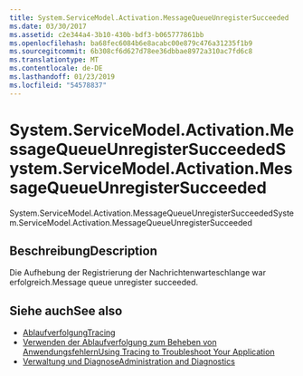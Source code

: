 ```yaml
---
title: System.ServiceModel.Activation.MessageQueueUnregisterSucceeded
ms.date: 03/30/2017
ms.assetid: c2e344a4-3b10-430b-bdf3-b065777861bb
ms.openlocfilehash: ba68fec6084b6e8acabc00e879c476a31235f1b9
ms.sourcegitcommit: 6b308cf6d627d78ee36dbbae8972a310ac7fd6c8
ms.translationtype: MT
ms.contentlocale: de-DE
ms.lasthandoff: 01/23/2019
ms.locfileid: "54578837"
---
```

# <a name="systemservicemodelactivationmessagequeueunregistersucceeded"></a><span data-ttu-id="fbec3-102">System.ServiceModel.Activation.MessageQueueUnregisterSucceeded</span><span class="sxs-lookup"><span data-stu-id="fbec3-102">System.ServiceModel.Activation.MessageQueueUnregisterSucceeded</span></span>
<span data-ttu-id="fbec3-103">System.ServiceModel.Activation.MessageQueueUnregisterSucceeded</span><span class="sxs-lookup"><span data-stu-id="fbec3-103">System.ServiceModel.Activation.MessageQueueUnregisterSucceeded</span></span>  
  
## <a name="description"></a><span data-ttu-id="fbec3-104">Beschreibung</span><span class="sxs-lookup"><span data-stu-id="fbec3-104">Description</span></span>  
 <span data-ttu-id="fbec3-105">Die Aufhebung der Registrierung der Nachrichtenwarteschlange war erfolgreich.</span><span class="sxs-lookup"><span data-stu-id="fbec3-105">Message queue unregister succeeded.</span></span>  
  
## <a name="see-also"></a><span data-ttu-id="fbec3-106">Siehe auch</span><span class="sxs-lookup"><span data-stu-id="fbec3-106">See also</span></span>
- [<span data-ttu-id="fbec3-107">Ablaufverfolgung</span><span class="sxs-lookup"><span data-stu-id="fbec3-107">Tracing</span></span>](../../../../../docs/framework/wcf/diagnostics/tracing/index.md)
- [<span data-ttu-id="fbec3-108">Verwenden der Ablaufverfolgung zum Beheben von Anwendungsfehlern</span><span class="sxs-lookup"><span data-stu-id="fbec3-108">Using Tracing to Troubleshoot Your Application</span></span>](../../../../../docs/framework/wcf/diagnostics/tracing/using-tracing-to-troubleshoot-your-application.md)
- [<span data-ttu-id="fbec3-109">Verwaltung und Diagnose</span><span class="sxs-lookup"><span data-stu-id="fbec3-109">Administration and Diagnostics</span></span>](../../../../../docs/framework/wcf/diagnostics/index.md)
